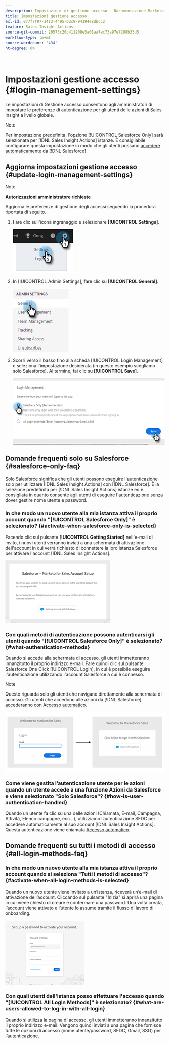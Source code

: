 ```yaml
---
description: Impostazioni di gestione accesso - Documentazione Marketo - Documentazione del prodotto
title: Impostazioni gestione accesso
exl-id: 077f7f97-1413-4495-b2c9-94194e8dbcc2
feature: Sales Insight Actions
source-git-commit: 26573c20c411208e5a01aa7ec73a97e7208b35d5
workflow-type: tm+mt
source-wordcount: '434'
ht-degree: 0%

---
```


# Impostazioni gestione accesso {#login-management-settings}

Le impostazioni di Gestione accesso consentono agli amministratori di impostare le preferenze di autenticazione per gli utenti delle azioni di Sales Insight a livello globale.

>[!NOTE]
>
>Per impostazione predefinita, l&#39;opzione [!UICONTROL Salesforce Only] sarà selezionata per [!DNL Sales Insight Actions] istanze. È consigliabile configurare questa impostazione in modo che gli utenti possano [accedere automaticamente](/help/marketo/product-docs/marketo-sales-insight/actions/admin/auto-login-from-salesforce.md) da [!DNL Salesforce].

## Aggiorna impostazioni gestione accesso {#update-login-management-settings}

>[!NOTE]
>
>**Autorizzazioni amministratore richieste**

Aggiorna le preferenze di gestione degli accessi seguendo la procedura riportata di seguito.

1. Fare clic sull&#39;icona ingranaggio e selezionare **[!UICONTROL Settings]**.

   ![](assets/login-management-settings-1.png)

1. In [!UICONTROL Admin Settings], fare clic su **[!UICONTROL General]**.

   ![](assets/login-management-settings-2.png)

1. Scorri verso il basso fino alla scheda [!UICONTROL Login Management] e seleziona l&#39;impostazione desiderata (in questo esempio scegliamo solo Salesforce). Al termine, fai clic su **[!UICONTROL Save]**.

   ![](assets/login-management-settings-3.png)

## Domande frequenti solo su Salesforce {#salesforce-only-faq}

Solo Salesforce significa che gli utenti possono eseguire l&#39;autenticazione solo per utilizzare [!DNL Sales Insight Actions] con [!DNL Salesforce]. È la selezione predefinita per [!DNL Sales Insight Actions] istanze ed è consigliata in quanto consente agli utenti di eseguire l&#39;autenticazione senza dover gestire nome utente e password.

### In che modo un nuovo utente alla mia istanza attiva il proprio account quando &quot;[!UICONTROL Salesforce Only]&quot; è selezionato? {#activate-when-salesforce-only-is-selected}

Facendo clic sul pulsante **[!UICONTROL Getting Started]** nell&#39;e-mail di invito, i nuovi utenti verranno inviati a una schermata di attivazione dell&#39;account in cui verrà richiesto di connettere la loro istanza Salesforce per attivare l&#39;account [!DNL Sales Insight Actions].

![](assets/login-management-settings-4.png)

### Con quali metodi di autenticazione possono autenticarsi gli utenti quando &quot;[!UICONTROL Salesforce Only]&quot; è selezionato? {#what-authentication-methods}

Quando si accede alla schermata di accesso, gli utenti immetteranno innanzitutto il proprio indirizzo e-mail. Fare quindi clic sul pulsante Salesforce One Click [!UICONTROL Login], in cui è possibile eseguire l&#39;autenticazione utilizzando l&#39;account Salesforce a cui è connesso.

>[!NOTE]
>
>Questo riguarda solo gli utenti che navigano direttamente alla schermata di accesso. Gli utenti che accedono alle azioni da [!DNL Salesforce] accederanno con [Accesso automatico](/help/marketo/product-docs/marketo-sales-insight/actions/admin/auto-login-from-salesforce.md).

![](assets/login-management-settings-5.png)

### Come viene gestita l’autenticazione utente per le azioni quando un utente accede a una funzione Azioni da Salesforce e viene selezionato &quot;Solo Salesforce&quot;? {#how-is-user-authentication-handled}

Quando un utente fa clic su una delle azioni (Chiamata, E-mail, Campagna, Attività, Elenco campagne, ecc...), utilizziamo l’autenticazione SFDC per accedere automaticamente al suo account [!DNL Sales Insight Actions]. Questa autenticazione viene chiamata [Accesso automatico](/help/marketo/product-docs/marketo-sales-insight/actions/admin/auto-login-from-salesforce.md).

## Domande frequenti su tutti i metodi di accesso {#all-login-methods-faq}

### In che modo un nuovo utente alla mia istanza attiva il proprio account quando si seleziona &quot;Tutti i metodi di accesso&quot;? {#activate-when-all-login-methods-is-selected}

Quando un nuovo utente viene invitato a un’istanza, riceverà un’e-mail di attivazione dell’account. Cliccando sul pulsante &quot;Inizia&quot; si aprirà una pagina in cui viene chiesto di creare e confermare una password. Una volta creata, l’account viene attivato e l’utente lo assume tramite il flusso di lavoro di onboarding.

![](assets/login-management-settings-6.png)

### Con quali utenti dell&#39;istanza posso effettuare l&#39;accesso quando &quot;[!UICONTROL All Login Methods]&quot; è selezionato? {#what-are-users-allowed-to-log-in-with-all-login}

Quando si utilizza la pagina di accesso, gli utenti immetteranno innanzitutto il proprio indirizzo e-mail. Vengono quindi inviati a una pagina che fornisce tutte le opzioni di accesso (nome utente/password, SFDC, Gmail, SSO) per l’autenticazione.
